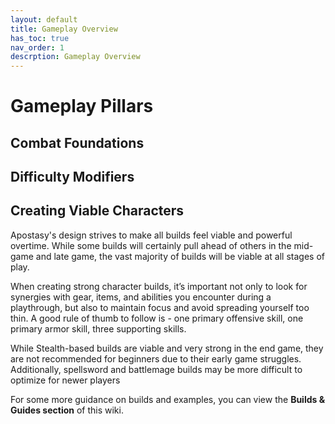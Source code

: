 ```yaml
---
layout: default
title: Gameplay Overview
has_toc: true
nav_order: 1
descrption: Gameplay Overview
---
```


# Gameplay Pillars

## Combat Foundations

## Difficulty Modifiers

## Creating Viable Characters

Apostasy's design strives to make all builds feel viable and powerful overtime. While some builds will certainly pull ahead of others in the mid-game and late game, the vast majority of builds will be viable at all stages of play. 

When creating strong character builds, it’s important not only to look for synergies with gear, items, and abilities you encounter during a playthrough, but also to maintain focus and avoid spreading yourself too thin. A good rule of thumb to follow is - one primary offensive skill, one primary armor skill, three supporting skills. 

While Stealth-based builds are viable and very strong in the end game, they are not recommended for beginners due to their early game struggles. Additionally, spellsword and battlemage builds may be more difficult to optimize for newer players 

For some more guidance on builds and examples, you can view the **Builds & Guides section** of this wiki.
